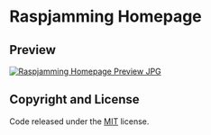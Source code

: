 
# Raspjamming Homepage

## Preview

[![Raspjamming Homepage Preview JPG](https://mstroh76.github.io/Raspjamming/img/preview.jpg)](https://mstroh76.github.io/Raspjamming/)


## Copyright and License

Code released under the [MIT](https://mstroh76.github.io/Raspjamming/LICENSE) license.
